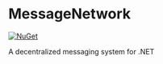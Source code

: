 # MessageNetwork

[![NuGet](https://img.shields.io/nuget/v/MessageNetwork.svg)](https://www.nuget.org/packages/MessageNetwork/)

A decentralized messaging system for .NET
